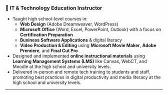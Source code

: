 ### 📘 IT & Technology Education Instructor  
- Taught high school-level courses in:
  - **Web Design** (Adobe Dreamweaver, WordPress)
  - **Microsoft Office** (Word, Excel, PowerPoint, Outlook) with a focus on **Certification Preparation**
  - **Business Software Applications** & digital literacy
  - **Video Production & Editing** using **Microsoft Movie Maker**, **Adobe Premiere**, and **Final Cut Pro**
- Designed and implemented **online instructional materials** using **Learning Management Systems (LMS)** like Canvas, WebCT, and Moodle at the high school and university levels.  
- Delivered in-person and remote tech training to students and staff, promoting best practices in digital productivity and media literacy at the high school and university levels.

---
